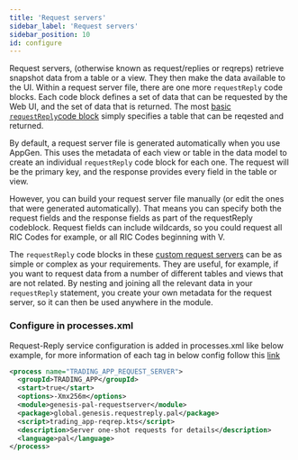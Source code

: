 ```yaml
---
title: 'Request servers'
sidebar_label: 'Request servers'
sidebar_position: 10
id: configure
---
```


Request servers, (otherwise known as request/replies or reqreps) retrieve snapshot data from a table or a view. They then make the data available to the UI.
Within a request server file, there are one  more `requestReply` code blocks. Each code block defines a set of data that can be requested by the Web UI, and the set of data that is returned. The most [basic `requestReply`code block](/platform-reference/configure-key-modules/request-servers/reference/#basic-definition) simply specifies a table that can be reqested and returned.

By default, a request server file is generated automatically when you use AppGen. This uses the metadata of each view or table in the data model to create an individual `requestReply` code block for each one. The request will be the primary key, and the response provides every field in the table or view.

However, you can build your request server file manually (or edit the ones that were generated automatically).
That means you can specify both the request fields and the response fields as part of the requestReply codeblock. Request fields can include wildcards, so you could request all RIC Codes for example, or all RIC Codes beginning with V.

The `requestReply` code blocks in these [custom request servers](/platform-reference/configure-key-modules/request-servers/custom/) can be as simple or complex as your requirements. They are useful, for example, if you want to request data from a number of different tables and views that are not related. By nesting and joining all the relevant data in your `requestReply` statement, you create your own metadata for the request server, so it can then be used anywhere in the module.

### Configure in processes.xml

Request-Reply service configuration is added in processes.xml like below example, for more information of each tag in below config follow this [link](/platform-reference/essential-information/processes-xml)

```xml
<process name="TRADING_APP_REQUEST_SERVER">
  <groupId>TRADING_APP</groupId>
  <start>true</start>
  <options>-Xmx256m</options>
  <module>genesis-pal-requestserver</module>
  <package>global.genesis.requestreply.pal</package>
  <script>trading_app-reqrep.kts</script>
  <description>Server one-shot requests for details</description>
  <language>pal</language>
</process>
```